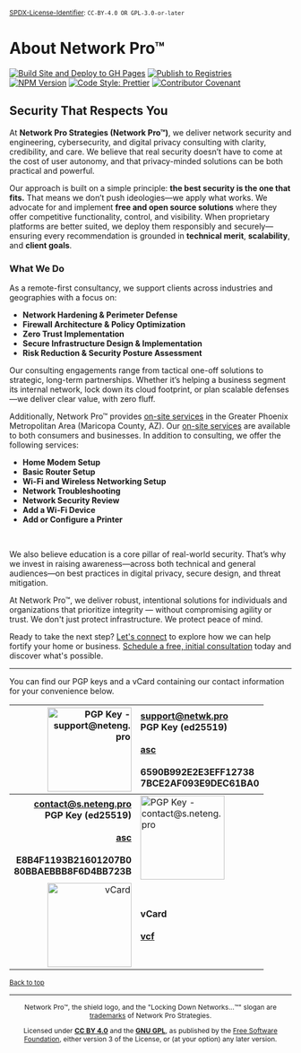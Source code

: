 <!-- =====================================================================
README.md

Copyright © 2025 Network Pro Strategies (Network Pro™)
SPDX-License-Identifier: CC-BY-4.0 OR GPL-3.0-or-later
This file is part of Network Pro.
====================================================================== -->

<sup>[SPDX-License-Identifier](https://spdx.dev/learn/handling-license-info/):
`CC-BY-4.0 OR GPL-3.0-or-later`</sup>

<a name="top"></a>

# About Network Pro&trade;

[![Build Site and Deploy to GH Pages](https://github.com/netwk-pro/docs/actions/workflows/build-and-deploy.yml/badge.svg)](https://github.com/netwk-pro/docs/actions/workflows/build-and-deploy.yml)
[![Publish to Registries](https://github.com/netwk-pro/docs/actions/workflows/publish.yml/badge.svg)](https://github.com/netwk-pro/docs/actions/workflows/publish.yml)  
[![NPM Version](https://img.shields.io/npm/v/%40networkpro%2Fdocs?registry_uri=https%3A%2F%2Fregistry.npmjs.com&style=flat&logo=npm&color=%23CB3837)](https://www.npmjs.com/package/@networkpro/docs)
[![Code Style: Prettier](https://img.shields.io/badge/code_style-prettier-ff69b4.svg?style=flat)](https://github.com/prettier/prettier)
[![Contributor Covenant](https://img.shields.io/badge/Contributor%20Covenant-2.1-4baaaa.svg)](https://github.com/netwk-pro/netwk-pro.github.io/blob/master/CODE_OF_CONDUCT.md)

## Security That Respects You

At **Network Pro Strategies (Network Pro&trade;)**, we deliver network security
and engineering, cybersecurity, and digital privacy consulting with clarity,
credibility, and care. We believe that real security doesn’t have to come at the
cost of user autonomy, and that privacy-minded solutions can be both practical
and powerful.

Our approach is built on a simple principle: **the best security is the one that
fits.** That means we don’t push ideologies—we apply what works. We advocate for
and implement **free and open source solutions** where they offer competitive
functionality, control, and visibility. When proprietary platforms are better
suited, we deploy them responsibly and securely—ensuring every recommendation is
grounded in **technical merit**, **scalability**, and **client goals**.

### What We Do

As a remote-first consultancy, we support clients across industries and
geographies with a focus on:

- **Network Hardening & Perimeter Defense**
- **Firewall Architecture & Policy Optimization**
- **Zero Trust Implementation**
- **Secure Infrastructure Design & Implementation**
- **Risk Reduction & Security Posture Assessment**

Our consulting engagements range from tactical one-off solutions to strategic,
long-term partnerships. Whether it’s helping a business segment its internal
network, lock down its cloud footprint, or plan scalable defenses—we deliver
clear value, with zero fluff.

Additionally, Network Pro™ provides
[on-site services](https://netwk.pro/services) in the Greater Phoenix
Metropolitan Area (Maricopa County, AZ). Our
[on-site services](https://netwk.pro/services) are available to both consumers
and businesses. In addition to consulting, we offer the following services:

- **Home Modem Setup**
- **Basic Router Setup**
- **Wi-Fi and Wireless Networking Setup**
- **Network Troubleshooting**
- **Network Security Review**
- **Add a Wi-Fi Device**
- **Add or Configure a Printer**

&nbsp;

We also believe education is a core pillar of real-world security. That’s why we
invest in raising awareness—across both technical and general audiences—on best
practices in digital privacy, secure design, and threat mitigation.

At Network Pro™, we deliver robust, intentional solutions for individuals and
organizations that prioritize integrity — without compromising agility or trust.
We don't just protect infrastructure. We protect peace of mind.

Ready to take the next step? [Let's connect](https://netwk.pro/contact) to
explore how we can help fortify your home or business.
[Schedule a free, initial consultation](https://netwk.pro/consultation) today
and discover what's possible.

---

You can find our PGP keys and a vCard containing our contact information for
your convenience below.

|                                                                                                       <img decoding="async" loading="lazy" src="https://raw.githubusercontent.com/netwk-pro/netwk-pro.github.io/refs/heads/master/src/lib/img/qr/pgp-support.png" height="150px" width="150px" alt="PGP Key - support@neteng.pro"> | [support@netwk.pro](https://keys.openpgp.org/search?q=support%40netwk.pro)<br />PGP Key (ed25519)<br />&nbsp;<br /><a href="https://netwk.pro/pgp/support@netwk.pro.asc" type="application/pgp-keys" download target="_blank">asc</a><br />&nbsp;<br />6590B992E2E3EFF12738<br />7BCE2AF093E9DEC61BA0 |
| ---------------------------------------------------------------------------------------------------------------------------------------------------------------------------------------------------------------------------------------------------------------------------------------------------------------------------------: | :---------------------------------------------------------------------------------------------------------------------------------------------------------------------------------------------------------------------------------------------------------------------------------------------------- |
| **[contact@s.neteng.pro](https://keys.openpgp.org/search?q=contact%40s.neteng.pro)**<br />**PGP Key (ed25519)**<br />&nbsp;<br /><a href="https://netwk.pro/pgp/contact@s.neteng.pro.asc" type="application/pgp-keys" download target="_blank">**asc**</a><br />&nbsp;<br />**E8B4F1193B21601207B0**<br />**80BBAEBBB8F6D4BB723B** | <img decoding="async" loading="lazy" src="https://raw.githubusercontent.com/netwk-pro/netwk-pro.github.io/refs/heads/master/src/lib/img/qr/pgp-contact.png" height="150px" width="150px" alt="PGP Key - contact@s.neteng.pro">                                                                        |
|                                                                                                                                    <img decoding="async" loading="lazy" src="https://raw.githubusercontent.com/netwk-pro/netwk-pro.github.io/refs/heads/master/src/lib/img/qr/vcard.png" height="150px" width="150px" alt="vCard"> | **vCard**<br />&nbsp;<br /><a href="https://netwk.pro/bin/contact.vcf" type="text/vcard" download target="_blank">**vcf**</a>                                                                                                                                                                         |

<sub>[Back to top](#top)</sub>

---

<span style="font-size: 12px; text-align: center;">

<p>Network Pro&trade;, the shield logo, and the "Locking Down Networks...&trade;" slogan are <a href="https://docs.netwk.pro/legal/#trademark" target="_self">trademarks</a> of Network Pro Strategies.</p>

<p>Licensed under <a href="https://docs.netwk.pro/legal/#cc-by" target="_self"><strong>CC BY 4.0</strong></a> and the <a href="https://docs.netwk.pro/legal/#gnu-gpl" target="_self"><strong>GNU GPL</strong></a>, as published by the <a rel="noopener noreferrer" href="https://fsf.org" target="_blank">Free Software Foundation</a>, either version 3 of the License, or (at your option) any later version.</p>

</span>
